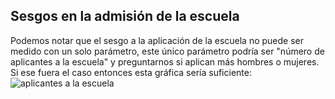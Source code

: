 ## Sesgos en la admisión de la escuela

Podemos notar que el sesgo a la aplicación de la escuela no puede ser medido con un solo 
parámetro, este único parámetro podría ser "número de aplicantes a la escuela" y 
preguntarnos si aplican más hombres o mujeres. Si ese fuera el caso entonces
esta gráfica sería suficiente: 
![aplicantes a la escuela](#aplicantesporgenero.png)
